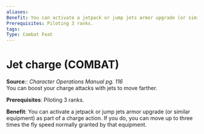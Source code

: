 ```yaml
---
aliases: 
Benefit: You can activate a jetpack or jump jets armor upgrade (or similar equipment) as part of a charge action. If you do, you can move up to three times the fly speed normally granted by that equipment.
Prerequisites: Piloting 3 ranks.
tags: 
Type: Combat Feat
---
```


# Jet charge (COMBAT)

**Source**:: _Character Operations Manual pg. 116_  
You can boost your charge attacks with jets to move farther.

**Prerequisites**: Piloting 3 ranks.

**Benefit**: You can activate a jetpack or jump jets armor upgrade (or similar equipment) as part of a charge action. If you do, you can move up to three times the fly speed normally granted by that equipment.
